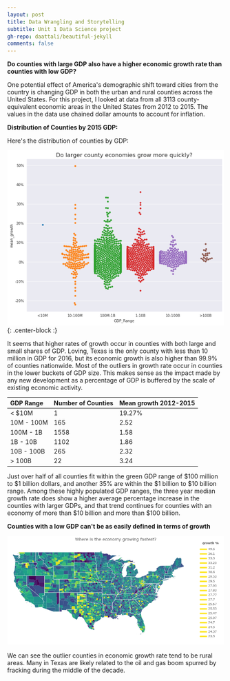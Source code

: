 ```yaml
---
layout: post
title: Data Wrangling and Storytelling
subtitle: Unit 1 Data Science project
gh-repo: daattali/beautiful-jekyll 
comments: false
---
```


**Do counties with large GDP also have a higher economic growth rate than counties with low GDP?**

One potential effect of America's demographic shift toward cities from the country is changing GDP in both the urban and rural counties across the United States.  For this project, I looked at data from all 3113 county-equivalent economic areas in the United States from 2012 to 2015.  The values in the data use chained dollar amounts to account for inflation.

**Distribution of Counties by 2015 GDP:**

Here's the distribution of counties by GDP:

![GDP](https://github.com/johnwesleyharding/johnwesleyharding.github.io/raw/master/img/growthswarm.png){: .center-block :}

It seems that higher rates of growth occur in counties with both large and small shares of GDP.  Loving, Texas is the only county with less than 10 million in GDP for 2016, but its economic growth is also higher than 99.9% of counties nationwide.  Most of the outliers in growth rate occur in counties in the lower buckets of GDP size.  This makes sense as the impact made by any new development as a percentage of GDP is buffered by the scale of existing economic activity.

| GDP Range | Number of Counties | Mean growth 2012-2015 |
| :------ |:--- | :--- |
| < $10M | 1 | 19.27% |
| 10M - 100M  | 165 | 2.52 |
| 100M - 1B | 1558 | 1.58 |
| 1B - 10B | 1102 | 1.86 |
| 10B - 100B | 265 | 2.32 | 
| > 100B | 22 | 3.24 |

Just over half of all counties fit within the green GDP range of $100 million to $1 billion dollars, and another 35% are within the $1 billion to $10 billion range.  Among these highly populated GDP ranges, the three year median growth rate does show a higher average percentage increase in the counties with larger GDPs, and that trend continues for counties with an economy of more than $10 billion and more than $100 billion.

**Counties with a low GDP can't be as easily defined in terms of growth**



![Choropleth](https://github.com/johnwesleyharding/johnwesleyharding.github.io/raw/master/img/growthmap.png)

We can see the outlier counties in economic growth rate tend to be rural areas.  Many in Texas are likely related to the oil and gas boom spurred by fracking during the middle of the decade.  
